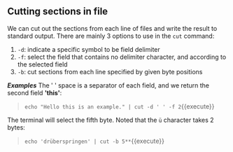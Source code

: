 ## Cutting sections in file

We can cut out the sections from each line of files and write the result to standard output. There are mainly 3 options to use in the `cut` command:
1. `-d`: indicate a specific symbol to be field delimiter
2. `-f`: select the field that contains no delimiter character, and according to the selected field
3. `-b`: cut sections from each line specified by given byte positions

**_Examples_**
The ' ' space is a separator of each field, and we return the second field **'this'**:
> `echo "Hello this is an example." | cut -d ' ' -f 2`{{execute}}

The terminal will select the fifth byte. Noted that the `ü` character takes 2 bytes:
> `echo 'drüberspringen' | cut -b 5**`{{execute}}

<br/>
